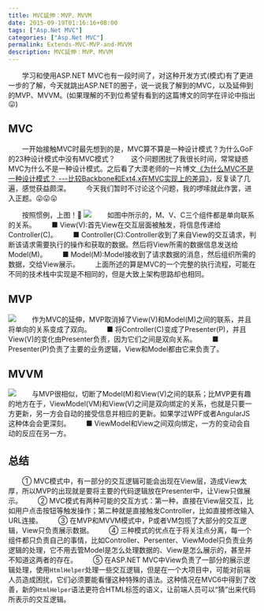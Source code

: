 ```yaml
---
title: MVC延伸：MVP、MVVM
date: 2015-09-19T01:16:16+08:00
tags: ["Asp.Net MVC"]
categories: ["Asp.Net MVC"]
permalink: Extends-MVC-MVP-and-MVVM
description: MVC延伸：MVP、MVVM
---
```

　　学习和使用ASP.NET MVC也有一段时间了，对这种开发方式(模式)有了更进一步的了解，今天就跳出ASP.NET的圈子，说一说我了解到的MVC，以及延伸到的MVP、MVVM。(如果理解的不到位希望有看到的这篇博文的同学在评论中指出😛)

## MVC
　　一开始接触MVC时最先想到的是，MVC算不算是一种设计模式？为什么GoF的23种设计模式中没有MVC模式？ <!--more-->
　　这个问题困扰了我很长时间，常常疑惑MVC为什么不是一种设计模式。之后看了大漠老师的一片博文[《为什么MVC不是一种设计模式？ ---比较Backbone和Ext4.x在MVC实现上的差异》](http://damoqiongqiu.iteye.com/blog/1949256)，反复读了几遍，感觉获益颇深。
　　今天我们暂时不讨论这个问题，我的啰嗦就此作罢，进入正题。😛😛😛

　　按照惯例，上图！👀
![](http://ww2.sinaimg.cn/mw690/c55a7aeejw1f1d510o2nfj20dt08ht8y.jpg)
　　如图中所示的，M、V、C三个组件都是单向联系的关系。
　　■ View(V):首先View在交互层面被触发，将信息传递给Controller(C)。
　　■ Controller(C):Controller收到了来自View的交互请求，判断该请求需要执行的操作和获取的数据。然后将View所需的数据信息发送给Model(M)。
　　■ Model(M):Model接收到了请求数据的消息，然后组织所需的数据，交给View展示。
　　上面所述的算是MVC的一个完整的执行流程，可能在不同的技术栈中实现是不相同的，但是大致上架构思路却也相同。

## MVP
![](http://ww1.sinaimg.cn/mw690/c55a7aeejw1f17gi6rfa9j20e308yaac.jpg)
　　作为MVC的延伸，MVP取消掉了View(V)和Model(M)之间的联系，并且将单向的关系变成了双向。
　　■ 将Controller(C)变成了Presenter(P)，并且View(V)的变化由Presenter负责，因为它们之间是双向关系。
　　■ Presenter(P)负责了主要的业务逻辑，View和Model都由它来负责了。

## MVVM
![](http://ww2.sinaimg.cn/mw690/c55a7aeejw1f17gunrixcj20dp090t8z.jpg)
　　与MVP很相似，切断了Model(M)和View(V)之间的联系；比MVP更有趣的地方在于，ViewModel(VM)和View(V)之间是双向绑定的关系，也就是只要一方更新，另一方会自动的接受信息并相应的更新。如果学过WPF或者AngularJS这种体会会更深刻。
　　■ ViewModel和View之间双向绑定，一方的变动会自动的反应在另一方。

## 总结
　　① MVC模式中，有一部分的交互逻辑可能会出现在View层，造成View太厚，所以MVP的出现就是要将主要的代码逻辑放在Presenter中，让View只做展示。
　　② MVC模式有两种可能的交互方式：第一种，直接在View层交互，比如用户点击按钮等触发操作；第二种就是直接触发Controller，比如直接修改输入URL连接。
　　③ 在MVP和MVVM模式中，P或者VM包揽了大部分的交互逻辑，View只负责展示数据。
　　④ 三种模式的优点在于将关注点分离，每一个组件都只负责自己的事情，比如Controller、Persenter、ViewModel只负责业务逻辑的处理，它不用去管Model是怎么处理数据的、View是怎么展示的，甚至并不知道这两者的存在。
　　⑤ 在ASP.NET MVC中View负责了一部分的展示逻辑处理，使用`HtmlHelper`处理一些交互逻辑，但是在一个大项目中，可能对前端人员造成困扰，它们必须要能看懂这种特殊的语法。这种情况在MVC6中得到了改善，新的`HtmlHelper`语法更符合HTML标签的语义，让前端人员可以“猜”出来代码所表示的交互逻辑。
